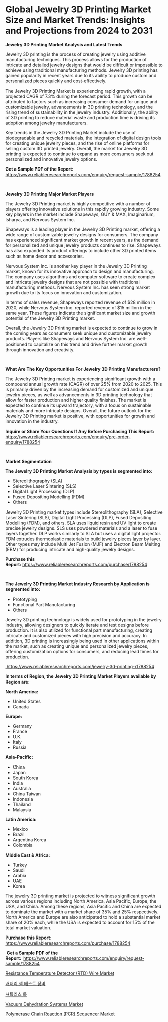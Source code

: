 <p><h1>Global Jewelry 3D Printing Market Size and Market Trends: Insights and Projections from 2024 to 2031</h1></p><p><strong>Jewelry 3D Printing Market Analysis and Latest Trends</strong></p>
<p><p>Jewelry 3D printing is the process of creating jewelry using additive manufacturing techniques. This process allows for the production of intricate and detailed jewelry designs that would be difficult or impossible to achieve using traditional manufacturing methods. Jewelry 3D printing has gained popularity in recent years due to its ability to produce custom and personalized pieces quickly and cost-effectively.</p><p>The Jewelry 3D Printing Market is experiencing rapid growth, with a projected CAGR of 7.3% during the forecast period. This growth can be attributed to factors such as increasing consumer demand for unique and customizable jewelry, advancements in 3D printing technology, and the rising trend of sustainability in the jewelry industry. Additionally, the ability of 3D printing to reduce material waste and production time is driving its adoption among jewelry manufacturers.</p><p>Key trends in the Jewelry 3D Printing Market include the use of biodegradable and recycled materials, the integration of digital design tools for creating unique jewelry pieces, and the rise of online platforms for selling custom 3D printed jewelry. Overall, the market for Jewelry 3D printing is expected to continue to expand as more consumers seek out personalized and innovative jewelry options.</p></p>
<p><strong>Get a Sample PDF of the Report:&nbsp;</strong> <a href="https://www.reliableresearchreports.com/enquiry/request-sample/1788254">https://www.reliableresearchreports.com/enquiry/request-sample/1788254</a></p>
<p>&nbsp;</p>
<p><strong>Jewelry 3D Printing Major Market Players</strong></p>
<p><p>The Jewelry 3D Printing market is highly competitive with a number of players offering innovative solutions in this rapidly growing industry. Some key players in the market include Shapeways, GUY & MAX, Imaginarium, Isharya, and Nervous System Inc.</p><p>Shapeways is a leading player in the Jewelry 3D Printing market, offering a wide range of customizable jewelry designs for consumers. The company has experienced significant market growth in recent years, as the demand for personalized and unique jewelry products continues to rise. Shapeways has also expanded its product offerings to include other 3D printed items such as home decor and accessories.</p><p>Nervous System Inc. is another key player in the Jewelry 3D Printing market, known for its innovative approach to design and manufacturing. The company uses algorithms and computer software to create complex and intricate jewelry designs that are not possible with traditional manufacturing methods. Nervous System Inc. has seen strong market growth due to its focus on innovation and customization.</p><p>In terms of sales revenue, Shapeways reported revenue of $28 million in 2020, while Nervous System Inc. reported revenue of $15 million in the same year. These figures indicate the significant market size and growth potential of the Jewelry 3D Printing market.</p><p>Overall, the Jewelry 3D Printing market is expected to continue to grow in the coming years as consumers seek unique and customizable jewelry products. Players like Shapeways and Nervous System Inc. are well-positioned to capitalize on this trend and drive further market growth through innovation and creativity.</p></p>
<p>&nbsp;</p>
<p><strong>What Are The Key Opportunities For Jewelry 3D Printing Manufacturers?</strong></p>
<p><p>The Jewelry 3D Printing market is experiencing significant growth with a compound annual growth rate (CAGR) of over 25% from 2020 to 2025. This is primarily driven by the increasing demand for customized and unique jewelry pieces, as well as advancements in 3D printing technology that allow for faster production and higher quality finishes. The market is expected to continue its upward trajectory, with a focus on sustainable materials and more intricate designs. Overall, the future outlook for the Jewelry 3D Printing market is positive, with opportunities for growth and innovation in the industry.</p></p>
<p><strong>Inquire or Share Your Questions If Any Before Purchasing This Report:</strong> <a href="https://www.reliableresearchreports.com/enquiry/pre-order-enquiry/1788254">https://www.reliableresearchreports.com/enquiry/pre-order-enquiry/1788254</a></p>
<p>&nbsp;</p>
<p><strong>Market Segmentation</strong></p>
<p><strong>The Jewelry 3D Printing Market Analysis by types is segmented into:</strong></p>
<p><ul><li>Stereolithography (SLA)</li><li>Selective Laser Sintering (SLS)</li><li>Digital Light Processing (DLP)</li><li>Fused Depositing Modelling (FDM)</li><li>Others</li></ul></p>
<p><p>Jewelry 3D Printing market types include Stereolithography (SLA), Selective Laser Sintering (SLS), Digital Light Processing (DLP), Fused Depositing Modelling (FDM), and others. SLA uses liquid resin and UV light to create precise jewelry designs. SLS uses powdered materials and a laser to fuse layers together. DLP works similarly to SLA but uses a digital light projector. FDM extrudes thermoplastic materials to build jewelry pieces layer by layer. Other types may include Multi Jet Fusion (MJF) and Electron Beam Melting (EBM) for producing intricate and high-quality jewelry designs.</p></p>
<p><strong>Purchase this Report:&nbsp;</strong><a href="https://www.reliableresearchreports.com/purchase/1788254">https://www.reliableresearchreports.com/purchase/1788254</a></p>
<p>&nbsp;</p>
<p><strong>The Jewelry 3D Printing Market Industry Research by Application is segmented into:</strong></p>
<p><ul><li>Prototyping</li><li>Functional Part Manufacturing</li><li>Others</li></ul></p>
<p><p>Jewelry 3D printing technology is widely used for prototyping in the jewelry industry, allowing designers to quickly iterate and test designs before production. It is also utilized for functional part manufacturing, creating intricate and customized pieces with high precision and accuracy. In addition, 3D printing is increasingly being used in other applications within the market, such as creating unique and personalized jewelry pieces, offering customization options for consumers, and reducing lead times for production.</p></p>
<p><a href="https://www.reliableresearchreports.com/jewelry-3d-printing-r1788254">&nbsp;https://www.reliableresearchreports.com/jewelry-3d-printing-r1788254</a></p>
<p><strong>In terms of Region, the Jewelry 3D Printing Market Players available by Region are:</strong></p>
<p>
    <p> <strong> North America: </strong>
        <ul>
            <li>United States</li>
            <li>Canada</li>
        </ul>
        </p> 
    <p> <strong> Europe: </strong>
        <ul>
            <li>Germany</li>
            <li>France</li>
            <li>U.K.</li>
            <li>Italy</li>
            <li>Russia</li>
        </ul>
        </p> 
    <p> <strong> Asia-Pacific: </strong>
        <ul>
            <li>China</li>
            <li>Japan</li>
            <li>South Korea</li>
            <li>India</li>
            <li>Australia</li>
            <li>China Taiwan</li>
            <li>Indonesia</li>
            <li>Thailand</li>
            <li>Malaysia</li>
        </ul>
        </p> 
    <p> <strong> Latin America: </strong>
        <ul>
            <li>Mexico</li>
            <li>Brazil</li>
            <li>Argentina Korea</li>
            <li>Colombia</li>
        </ul>
        </p> 
    <p> <strong> Middle East & Africa: </strong>
        <ul>
            <li>Turkey</li>
            <li>Saudi</li>
            <li>Arabia</li>
            <li>UAE</li>
            <li>Korea</li>
        </ul>
    </p>
    </p>
<p><p>The jewelry 3D printing market is projected to witness significant growth across various regions including North America, Asia Pacific, Europe, the USA, and China. Among these regions, Asia Pacific and China are expected to dominate the market with a market share of 35% and 25% respectively. North America and Europe are also anticipated to hold a substantial market share of 20% each, while the USA is expected to account for 15% of the total market valuation.</p></p>
<p><strong>Purchase this Report: </strong><a href="https://www.reliableresearchreports.com/purchase/1788254">https://www.reliableresearchreports.com/purchase/1788254</a></p>
<p>&nbsp;<strong>Get a Sample PDF of the Report:&nbsp;&nbsp;</strong><a href="https://www.reliableresearchreports.com/enquiry/request-sample/1788254">https://www.reliableresearchreports.com/enquiry/request-sample/1788254</a></p>
<p><strong></strong></p>
<p><p><a href="https://medium.com/@patriciahanson2013/deep-dive-into-the-resistance-temperature-detector-rtd-wire-market-itstrends-market-fc39a59f71d2">Resistance Temperature Detector (RTD) Wire Market</a></p><p><a href="https://medium.com/@puputzim_20688/%EB%B0%B0%ED%84%B0%EB%A6%AC-%EC%85%80-%EC%8B%9C%ED%97%98-%EC%9E%A5%EB%B9%84-%EC%8B%9C%EC%9E%A5-%EC%A0%90%EC%9C%A0%EC%9C%A8-%EB%B0%8F-%EC%83%88%EB%A1%9C%EC%9A%B4-%ED%8A%B8%EB%A0%8C%EB%93%9C-%EB%B6%84%EC%84%9D-%EC%9C%A0%ED%98%95-%EC%9D%91%EC%9A%A9-%EC%B5%9C%EC%A2%85-%EC%82%AC%EC%9A%A9%EC%B2%98%EC%97%90-%EB%94%B0%EB%9D%BC-2024%EB%85%84%EB%B6%80%ED%84%B0-2031%EB%85%84%EA%B9%8C%EC%A7%80-%EC%98%88%EC%B8%A1-9977d30226e6">배터리 셀 테스트 장비</a></p><p><a href="https://medium.com/@gabrielblanda5656/%EC%85%94%ED%8B%80%EB%A6%AC%EC%8A%A4%ED%94%BC%EB%8B%9D%EA%B8%B0-%EC%8B%9C%EC%9E%A5-%EB%8F%99%ED%96%A5-%EB%B0%8F-%EB%B6%84%EC%84%9D-%EB%AF%B8%EB%9E%98-%EC%84%B1%EC%9E%A5%EC%9D%84-%EC%9C%84%ED%95%9C-%EA%B8%B0%ED%9A%8C%EC%99%80-%EB%8F%84%EC%A0%84-2024-2031-ef8de473c974">셔틀리스 룸</a></p><p><a href="https://medium.com/@susanwest38/navigating-the-global-vacuum-dehydration-systems-market-landscape-trends-forecasts-and-impact-05971b80a90c">Vacuum Dehydration Systems Market</a></p><p><a href="https://www.linkedin.com/pulse/emerging-trends-polymerase-chain-reaction-pcr-sequencer-ftiue">Polymerase Chain Reaction (PCR) Sequencer Market</a></p></p>